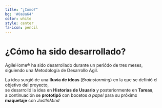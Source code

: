 ```yaml
---
title: "¿Cómo?"
bg: '#0a8a64'
color: white
style: center
fa-icon: pencil
---
```


# ¿Cómo ha sido desarrollado?

AgileHome&reg; ha sido desarrollado durante un periódo de tres meses, siguiendo una Metodología de Desarrollo Agil.

La idea surgió de una **lluvia de ideas** (*Brainstorming*) en la que se definió el objetivo del proyecto,  
se desarrolló la idea en **Historias de Usuario** y posteriormente en **Tareas**,  
a continuación se **prototipó** con bocetos *a papel* para su próximo **maquetaje** con *JustInMind*